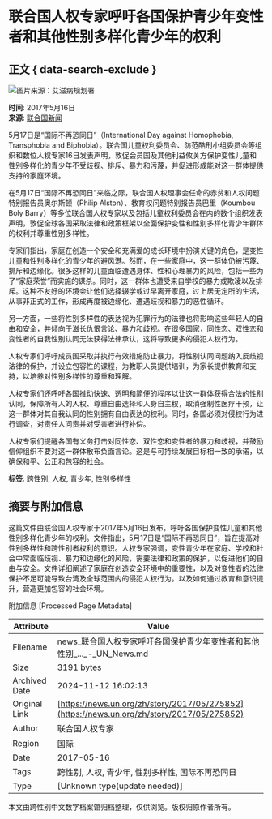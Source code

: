 # 联合国人权专家呼吁各国保护青少年变性者和其他性别多样化青少年的权利

## 正文 { data-search-exclude }


![图片来源：艾滋病规划署](https://global.unitednations.entermediadb.net/assets/mediadb/services/module/asset/downloads/preset/assets/2013/05/16929/image1170x530cropped.jpg)

**时间**: 2017年5月16日  
**来源**: [联合国新闻](https://news.un.org/zh/story/2017/05/275852)  

5月17日是“国际不再恐同日”（International Day against Homophobia, Transphobia and Biphobia）。联合国儿童权利委员会、防范酷刑小组委员会等组织和数位人权专家16日发表声明，敦促会员国及其他利益攸关方保护变性儿童和性别多样化的青少年不受歧视、排斥、暴力和污蔑，并促进形成能对这一群体提供支持的家庭环境。

在5月17日“国际不再恐同日”来临之际，联合国人权理事会任命的赤贫和人权问题特别报告员奥尔斯顿（Philip Alston）、教育权问题特别报告员巴里（Koumbou Boly Barry）等多位联合国人权专家以及包括儿童权利委员会在内的数个组织发表声明，敦促全球各国采取法律和政策框架以全面保护变性和性别多样化青少年群体的权利并尊重性别多样性。

专家们指出，家庭在创造一个安全和充满爱的成长环境中扮演关键的角色，是变性儿童和性别多样化的青少年的避风港。然而，在一些家庭中，这一群体仍被污蔑、排斥和边缘化。很多这样的儿童面临遭遇身体、性和心理暴力的风险，包括一些为了“家庭荣誉”而实施的谋杀。同时，这一群体也遭受来自学校的暴力或欺凌以及排斥。这种不友好的环境会让他们选择辍学或过早离开家庭，过上居无定所的生活，从事非正式的工作，形成再度被边缘化、遭遇歧视和暴力的恶性循环。

另一方面，一些将性别多样性的表达视为犯罪行为的法律也将影响这些年轻人的自由和安全，并倾向于滋长仇恨言论、暴力和歧视。在很多国家，同性恋、双性恋和变性者的自我性别认同无法获得法律承认，这将导致更多的侵犯人权行为。

人权专家们呼吁成员国采取并执行有效措施防止暴力，将性别认同问题纳入反歧视法律的保护，并设立包容性的课程，为教职人员提供培训，为家长提供教育和支持，以培养对性别多样性的尊重和理解。

人权专家们还呼吁各国推动快速、透明和简便的程序以让这一群体获得合法的性别认同，保障所有人的人权、尊重自由选择和人身自主权，取消强制性医疗干预，让这一群体对其自我认同的性别拥有自由表达的权利。同时，各国必须对侵权行为进行调查，对责任人问责并对受害者进行补偿。

人权专家们提醒各国有义务打击对同性恋、双性恋和变性者的暴力和歧视，并鼓励信仰组织不要对这一群体散布负面言论。这是与可持续发展目标相一致的承诺，以确保和平、公正和包容的社会。

**标签**: 跨性别, 人权, 青少年, 性别多样性

## 摘要与附加信息

<!-- tcd_abstract -->
这篇文件由联合国人权专家于2017年5月16日发布，呼吁各国保护变性儿童和其他性别多样化青少年的权利。文件指出，5月17日是“国际不再恐同日”，旨在提高对性别多样性和跨性别者权利的意识。人权专家强调，变性青少年在家庭、学校和社会中常面临歧视、暴力和边缘化的风险，需要法律和政策的保护，以促进他们的自由与安全。文件详细阐述了家庭在创造安全环境中的重要性，以及对变性者的法律保护不足可能导致台湾及全球范围内的侵犯人权行为。以及如何通过教育和意识提升，营造更加包容的社会环境。
<!-- tcd_abstract_end -->

附加信息 [Processed Page Metadata]

| Attribute       | Value                                  |
|-----------------|----------------------------------------|
| Filename        | news_联合国人权专家呼吁各国保护青少年变性者和其他性别_..._-_UN_News.md                             |
| Size            | 3191 bytes                           |
| Archived Date   | 2024-11-12 16:02:13                             |
| Original Link   | [https://news.un.org/zh/story/2017/05/275852](https://news.un.org/zh/story/2017/05/275852)                       |
| Author          | 联合国人权专家                               |
| Region          | 国际                               |
| Date            | 2017-05-16                                 |
| Tags            | 跨性别, 人权, 青少年, 性别多样性, 国际不再恐同日                                 |
| Type            | [Unknown type(update needed)]                                 |
<!-- tcd_table_end -->

本文由跨性别中文数字档案馆归档整理，仅供浏览。版权归原作者所有。
